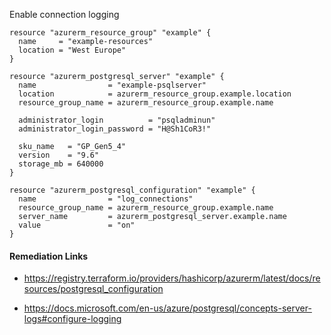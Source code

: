 
Enable connection logging

```hcl
resource "azurerm_resource_group" "example" {
  name     = "example-resources"
  location = "West Europe"
}

resource "azurerm_postgresql_server" "example" {
  name                = "example-psqlserver"
  location            = azurerm_resource_group.example.location
  resource_group_name = azurerm_resource_group.example.name

  administrator_login          = "psqladminun"
  administrator_login_password = "H@Sh1CoR3!"

  sku_name   = "GP_Gen5_4"
  version    = "9.6"
  storage_mb = 640000
}

resource "azurerm_postgresql_configuration" "example" {
  name                = "log_connections"
  resource_group_name = azurerm_resource_group.example.name
  server_name         = azurerm_postgresql_server.example.name
  value               = "on"
}
```

#### Remediation Links
 - https://registry.terraform.io/providers/hashicorp/azurerm/latest/docs/resources/postgresql_configuration

 - https://docs.microsoft.com/en-us/azure/postgresql/concepts-server-logs#configure-logging

